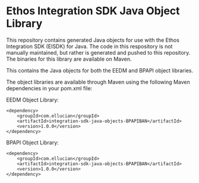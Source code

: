 # Ethos Integration SDK Java Object Library

This repository contains generated Java objects for use with the Ethos Integration SDK (EISDK) for Java.  The code in this respository is not manually maintained, but rather is generated and pushed to this repository.  The binaries for this library are available on Maven.  

This contains the Java objects for both the EEDM and BPAPI object libraries.

The object libraries are available through Maven using the following Maven dependencies in your pom.xml file:

EEDM Object Library:
```
<dependency>
    <groupId>com.ellucian</groupId>
    <artifactId>integration-sdk-java-objects-BPAPIBAN</artifactId>
    <version>1.0.0</version>
</dependency>
```

BPAPI Object Library:
```
<dependency>
    <groupId>com.ellucian</groupId>
    <artifactId>integration-sdk-java-objects-BPAPIBAN</artifactId>
    <version>1.0.0</version>
</dependency>
```
